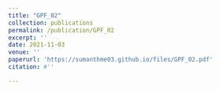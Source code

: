```yaml
---
title: "GPF_02"
collection: publications
permalink: /publication/GPF_02
excerpt: ''
date: 2021-11-03
venue: ''
paperurl: 'https://sumanthme03.github.io/files/GPF_02.pdf'
citation: #''

---
```


[Download paper here]: (https://sumanthme03.github.io/files/GPF_02.pdf)







